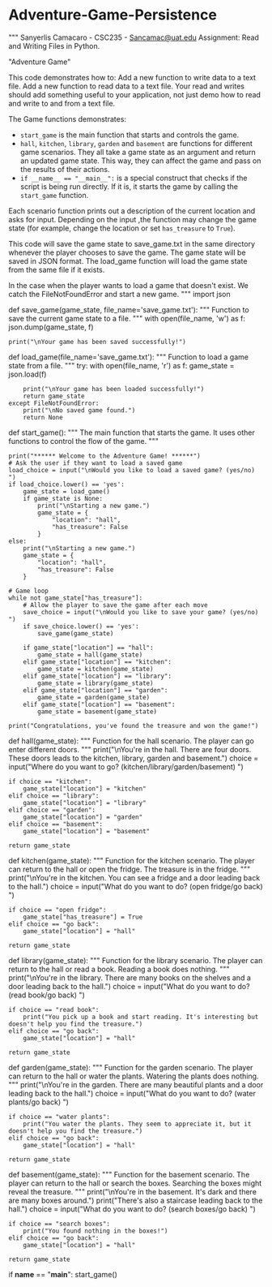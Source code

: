 # Adventure-Game-Persistence
"""
Sanyerlis Camacaro - CSC235 - Sancamac@uat.edu Assignment:
Read and Writing Files in Python.

"Adventure Game"

This code demonstrates how to:
Add a new function to write data to a text file.
Add a new function to read data to a text file.
Your read and writes should add something useful to your application,
not just demo how to read and write to and from a text file.

The Game functions demonstrates:

- `start_game` is the main function that starts and controls the game.
- `hall`, `kitchen`, `library`, `garden` and `basement` are functions for different game scenarios.
They all take a game state as an argument and return an updated game state. This way, they can affect the game
and pass on the results of their actions.
- `if __name__ == "__main__":` is a special construct that checks if the script is being run directly. If it is,
it starts the game by calling the `start_game` function.

Each scenario function prints out a description of the current location and asks for input. Depending on the input
,the function may change the game state (for example, change the location or set `has_treasure` to `True`).

This code will save the game state to save_game.txt in the same directory whenever the player chooses to save
the game. The game state will be saved in JSON format. The load_game function will load the game state from the same
file if it exists.

In the case when the player wants to load a game that doesn't exist. We catch
the FileNotFoundError and start a new game.
"""
import json


def save_game(game_state, file_name='save_game.txt'):
    """
    Function to save the current game state to a file.
    """
    with open(file_name, 'w') as f:
        json.dump(game_state, f)

    print("\nYour game has been saved successfully!")


def load_game(file_name='save_game.txt'):
    """
    Function to load a game state from a file.
    """
    try:
        with open(file_name, 'r') as f:
            game_state = json.load(f)

        print("\nYour game has been loaded successfully!")
        return game_state
    except FileNotFoundError:
        print("\nNo saved game found.")
        return None


def start_game():
    """
    The main function that starts the game. It uses other functions to control the flow of the game.
    """

    print("****** Welcome to the Adventure Game! ******")
    # Ask the user if they want to load a saved game
    load_choice = input("\nWould you like to load a saved game? (yes/no) ")
    if load_choice.lower() == 'yes':
        game_state = load_game()
        if game_state is None:
            print("\nStarting a new game.")
            game_state = {
                "location": "hall",
                "has_treasure": False
            }
    else:
        print("\nStarting a new game.")
        game_state = {
            "location": "hall",
            "has_treasure": False
        }

    # Game loop
    while not game_state["has_treasure"]:
        # Allow the player to save the game after each move
        save_choice = input("\nWould you like to save your game? (yes/no) ")
        if save_choice.lower() == 'yes':
            save_game(game_state)

        if game_state["location"] == "hall":
            game_state = hall(game_state)
        elif game_state["location"] == "kitchen":
            game_state = kitchen(game_state)
        elif game_state["location"] == "library":
            game_state = library(game_state)
        elif game_state["location"] == "garden":
            game_state = garden(game_state)
        elif game_state["location"] == "basement":
            game_state = basement(game_state)

    print("Congratulations, you've found the treasure and won the game!")


def hall(game_state):
    """
    Function for the hall scenario. The player can go enter different doors.
    """
    print("\nYou're in the hall. There are four doors. These doors leads to the kitchen, library, garden and basement.")
    choice = input("Where do you want to go? (kitchen/library/garden/basement) ")

    if choice == "kitchen":
        game_state["location"] = "kitchen"
    elif choice == "library":
        game_state["location"] = "library"
    elif choice == "garden":
        game_state["location"] = "garden"
    elif choice == "basement":
        game_state["location"] = "basement"

    return game_state


def kitchen(game_state):
    """
    Function for the kitchen scenario. The player can return to the hall or open the fridge.
    The treasure is in the fridge.
    """
    print("\nYou're in the kitchen. You can see a fridge and a door leading back to the hall.")
    choice = input("What do you want to do? (open fridge/go back) ")

    if choice == "open fridge":
        game_state["has_treasure"] = True
    elif choice == "go back":
        game_state["location"] = "hall"

    return game_state


def library(game_state):
    """
    Function for the library scenario. The player can return to the hall or read a book. Reading a book does nothing.
    """
    print("\nYou're in the library. There are many books on the shelves and a door leading back to the hall.")
    choice = input("What do you want to do? (read book/go back) ")

    if choice == "read book":
        print("You pick up a book and start reading. It's interesting but doesn't help you find the treasure.")
    elif choice == "go back":
        game_state["location"] = "hall"

    return game_state


def garden(game_state):
    """
    Function for the garden scenario. The player can return to the hall or water the plants.
    Watering the plants does nothing.
    """
    print("\nYou're in the garden. There are many beautiful plants and a door leading back to the hall.")
    choice = input("What do you want to do? (water plants/go back) ")

    if choice == "water plants":
        print("You water the plants. They seem to appreciate it, but it doesn't help you find the treasure.")
    elif choice == "go back":
        game_state["location"] = "hall"

    return game_state


def basement(game_state):
    """
    Function for the basement scenario. The player can return to the hall or search the boxes.
    Searching the boxes might reveal the treasure.
    """
    print("\nYou're in the basement. It's dark and there are many boxes around.")
    print("There's also a staircase leading back to the hall.")
    choice = input("What do you want to do? (search boxes/go back) ")

    if choice == "search boxes":
        print("You found nothing in the boxes!")
    elif choice == "go back":
        game_state["location"] = "hall"

    return game_state


if __name__ == "__main__":
    start_game()


